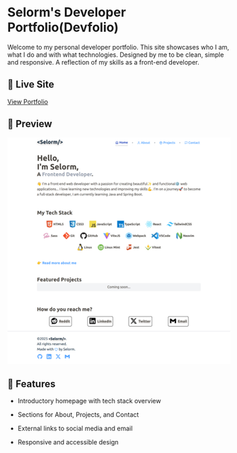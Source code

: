 # Selorm's Developer Portfolio(Devfolio)

Welcome to my personal developer portfolio. This site showcases who I am, what
I do and with what technologies. Designed by me to be clean, simple and
responsive. A reflection of my skills as a front-end developer.

## 🔗 Live Site

[View Portfolio](https://xirlorm-devfolio.vercel.app)

## 📸 Preview

![Portfolio Preview](./public/preview.png)

## 🚀 Features

- Introductory homepage with tech stack overview

- Sections for About, Projects, and Contact

- External links to social media and email

- Responsive and accessible design
